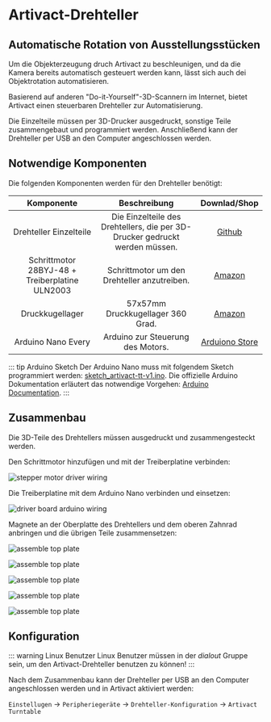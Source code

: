 # Artivact-Drehteller

## Automatische Rotation von Ausstellungsstücken

Um die Objekterzeugung druch Artivact zu beschleunigen, und da die Kamera bereits automatisch gesteuert werden kann,
lässt sich auch dei Objektrotation automatisieren.

Basierend auf anderen "Do-it-Yourself"-3D-Scannern im Internet, bietet Artivact einen steuerbaren Drehteller zur
Automatisierung.

Die Einzelteile müssen per 3D-Drucker ausgedruckt, sonstige Teile zusammengebaut und programmiert werden.
Anschließend kann der Drehteller per USB an den Computer angeschlossen werden.

## Notwendige Komponenten

Die folgenden Komponenten werden für den Drehteller benötigt:

| Komponente | Beschreibung | Downlad/Shop |
| :---: | :---: | :---: |
| Drehteller Einzelteile | Die Einzelteile des Drehtellers, die per 3D-Drucker gedruckt werden müssen. | [Github](https://github.com/arassec/artivact/blob/main/artivact-tt-v1/artivact-tt-v1.zip) |
| Schrittmotor 28BYJ-48 + Treiberplatine ULN2003 | Schrittmotor um den Drehteller anzutreiben. | [Amazon](https://www.amazon.com/-/de/dp/B09QQLMYWP/) |
| Druckkugellager | 57x57mm Druckkugellager 360 Grad. | [Amazon](https://www.amazon.com/-/de/dp/B0BPYR1S1Y/) |
| Arduino Nano Every | Arduino zur Steuerung des Motors. | [Arduiono Store](https://store.arduino.cc/products/arduino-nano-every) |

::: tip Arduino Sketch
Der Arduino Nano muss mit folgendem Sketch programmiert werden: [sketch_artivact-tt-v1.ino](https://github.com/arassec/artivact/blob/main/artivact-tt-v1/sketch_artivact-tt-v1/sketch_artivact-tt-v1.ino).
Die offizielle Arduino Dokumentation erläutert das notwendige Vorgehen: [Arduino Documentation](https://docs.arduino.cc/learn/starting-guide/getting-started-arduino/).
:::

## Zusammenbau

Die 3D-Teile des Drehtellers müssen ausgedruckt und zusammengesteckt werden.

Den Schrittmotor hinzufügen und mit der Treiberplatine verbinden:

![stepper motor driver wiring](/assets/tutorials/artivact-as-scanner/turntable-driver-wiring.jpg)

Die Treiberplatine mit dem Arduino Nano verbinden und einsetzen:

![driver board arduino wiring](/assets/tutorials/artivact-as-scanner/turntable-arduino-wiring.jpg)

Magnete an der Oberplatte des Drehtellers und dem oberen Zahnrad anbringen und die übrigen Teile zusammensetzen:

![assemble top plate](/assets/tutorials/artivact-as-scanner/turntable-assembly-zero.jpg)

![assemble top plate](/assets/tutorials/artivact-as-scanner/turntable-assembly-one.jpg)

![assemble top plate](/assets/tutorials/artivact-as-scanner/turntable-assembly-two.jpg)

![assemble top plate](/assets/tutorials/artivact-as-scanner/turntable-assembly-three.jpg)

![assemble top plate](/assets/tutorials/artivact-as-scanner/turntable-assembly-final.jpg)

## Konfiguration

::: warning Linux Benutzer
Linux Benutzer müssen in der *dialout* Gruppe sein, um den Artivact-Drehteller benutzen zu können!
:::

Nach dem Zusammenbau kann der Drehteller per USB an den Computer angeschlossen werden und in Artivact aktiviert werden:

``Einstellugen`` -> ``Peripheriegeräte`` -> ``Drehteller-Konfiguration`` -> ``Artivact Turntable``
